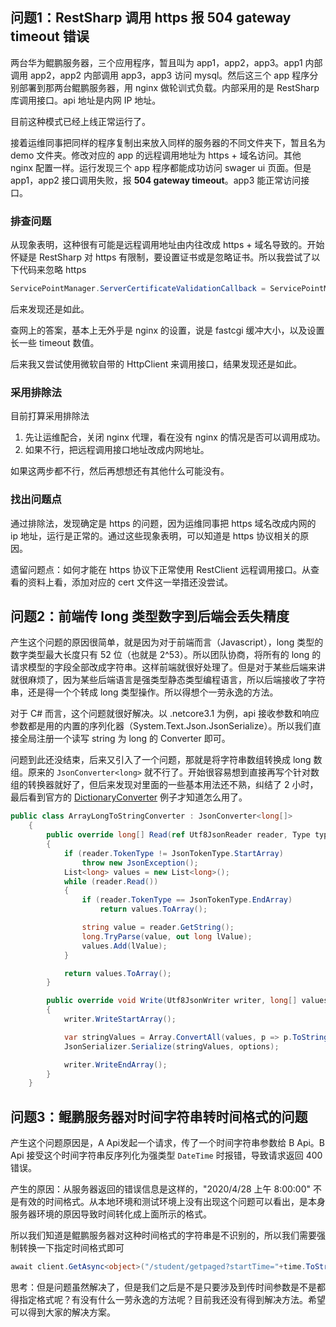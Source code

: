 ## 问题1：RestSharp 调用 https 报 504 gateway timeout 错误

两台华为鲲鹏服务器，三个应用程序，暂且叫为 app1，app2，app3。app1 内部调用 app2，app2 内部调用 app3，app3 访问 mysql。然后这三个 app 程序分别部署到那两台鲲鹏服务器，用 nginx 做轮训式负载。内部采用的是 RestSharp 库调用接口。api 地址是内网 IP 地址。

目前这种模式已经上线正常运行了。

接着运维同事把同样的程序复制出来放入同样的服务器的不同文件夹下，暂且名为 demo 文件夹。修改对应的 app 的远程调用地址为 https + 域名访问。其他 nginx 配置一样。运行发现三个 app 程序都能成功访问 swager ui 页面。但是 app1，app2 接口调用失败，报 **504 gateway timeout**。app3 能正常访问接口。

### 排查问题

从现象表明，这种很有可能是远程调用地址由内往改成 https + 域名导致的。开始怀疑是 RestSharp 对 https 有限制，要设置证书或是忽略证书。所以我尝试了以下代码来忽略 https

```c#
ServicePointManager.ServerCertificateValidationCallback = ServicePointManager.ServerCertificateValidationCallback = new RemoteCertificateValidationCallback( delegate { return true;} );
```

后来发现还是如此。

查网上的答案，基本上无外乎是 nginx 的设置，说是 fastcgi 缓冲大小，以及设置长一些 timeout 数值。

后来我又尝试使用微软自带的 HttpClient 来调用接口，结果发现还是如此。

### 采用排除法

目前打算采用排除法

1. 先让运维配合，关闭 nginx 代理，看在没有 nginx 的情况是否可以调用成功。
2. 如果不行，把远程调用接口地址改成内网地址。

如果这两步都不行，然后再想想还有其他什么可能没有。

### 找出问题点

通过排除法，发现确定是 https 的问题，因为运维同事把 https 域名改成内网的 ip 地址，运行是正常的。通过这些现象表明，可以知道是 https 协议相关的原因。

遗留问题点：如何才能在 https 协议下正常使用 RestClient 远程调用接口。从查看的资料上看，添加对应的 cert 文件这一举措还没尝试。

## 问题2：前端传 long 类型数字到后端会丢失精度

产生这个问题的原因很简单，就是因为对于前端而言（Javascript），long 类型的数字类型最大长度只有 52 位（也就是 2^53）。所以团队协商，将所有的 long 的请求模型的字段全部改成字符串。这样前端就很好处理了。但是对于某些后端来讲就很麻烦了，因为某些后端语言是强类型静态类型编程语言，所以后端接收了字符串，还是得一个个转成 long 类型操作。所以得想个一劳永逸的方法。

对于 C# 而言，这个问题就很好解决。以 .netcore3.1 为例，api 接收参数和响应参数都是用的内置的序列化器（System.Text.Json.JsonSerialize）。所以我们直接全局注册一个读写 string 为 long 的 Converter 即可。

问题到此还没结束，后来又引入了一个问题，那就是将字符串数组转换成 long 数组。原来的 `JsonConverter<long>` 就不行了。开始很容易想到直接再写个针对数组的转换器就好了，但后来发现对里面的一些基本用法还不熟，纠结了 2 小时，最后看到官方的 [DictionaryConverter](https://docs.microsoft.com/zh-cn/dotnet/standard/serialization/system-text-json-converters-how-to?view=netcore-3.0#support-dictionary-with-non-string-key) 例子才知道怎么用了。

```c#
public class ArrayLongToStringConverter : JsonConverter<long[]>
    {
        public override long[] Read(ref Utf8JsonReader reader, Type typeToConvert, JsonSerializerOptions options)
        {
            if (reader.TokenType != JsonTokenType.StartArray)
                throw new JsonException();
            List<long> values = new List<long>();
            while (reader.Read())
            {
                if (reader.TokenType == JsonTokenType.EndArray)
                    return values.ToArray();

                string value = reader.GetString();
                long.TryParse(value, out long lValue);
                values.Add(lValue);
            }

            return values.ToArray();
        }

        public override void Write(Utf8JsonWriter writer, long[] values, JsonSerializerOptions options)
        {
            writer.WriteStartArray();

            var stringValues = Array.ConvertAll(values, p => p.ToString());
            JsonSerializer.Serialize(stringValues, options);

            writer.WriteEndArray();
        }
    }
```

## 问题3：鲲鹏服务器对时间字符串转时间格式的问题

产生这个问题原因是，A Api发起一个请求，传了一个时间字符串参数给 B Api。B Api 接受这个时间字符串反序列化为强类型 `DateTime` 时报错，导致请求返回 400 错误。

产生的原因：从服务器返回的错误信息是这样的，"2020/4/28 上午 8:00:00" 不是有效的时间格式。从本地环境和测试环境上没有出现这个问题可以看出，是本身服务器环境的原因导致时间转化成上面所示的格式。

所以我们知道是鲲鹏服务器对这种时间格式的字符串是不识别的，所以我们需要强制转换一下指定时间格式即可

```c#
await client.GetAsync<object>("/student/getpaged?startTime="+time.ToString("yyyy-MM-DD HH:mm:sssss"));
```

思考：但是问题虽然解决了，但是我们之后是不是只要涉及到传时间参数是不是都得指定格式呢？有没有什么一劳永逸的方法呢？目前我还没有得到解决方法。希望可以得到大家的解决方案。
